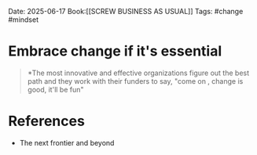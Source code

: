 Date: 2025-06-17
Book:[[SCREW BUSINESS AS USUAL]]
Tags: #change #mindset 


# Embrace change if it's essential

>*The most innovative and effective organizations figure out the best path and they work with their funders to say, "come on , change is good, it'll be fun"

# References
- The next frontier and beyond
 